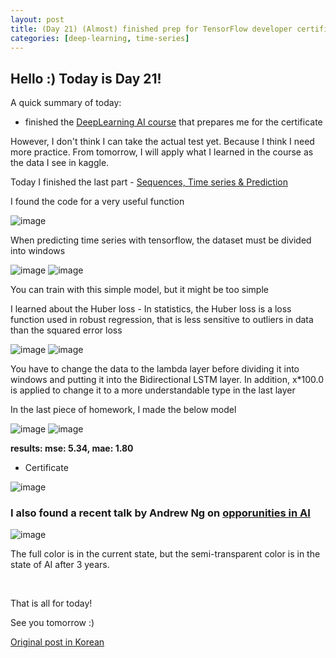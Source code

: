 ```yaml
---
layout: post
title: (Day 21) (Almost) finished prep for TensorFlow developer certificate
categories: [deep-learning, time-series]
---
```


## Hello :) Today is Day 21!
A quick summary of today:
* finished the [DeepLearning AI course](https://www.coursera.org/professional-certificates/tensorflow-in-practice) that prepares me for the certificate

However, I don't think I can take the actual test yet. Because I think I need more practice. From tomorrow, I will apply what I learned in the course as the data I see in kaggle.

Today I finished the last part - [Sequences, Time series & Prediction](https://www.coursera.org/learn/tensorflow-sequences-time-series-and-prediction?specialization=tensorflow-in-practice)

I found the code for a very useful function

![image](https://github.com/ivanstudyblog/ivanstudyblog.github.io/assets/167014511/73bab40e-cfac-4ac7-8623-3c0bf10c2a39)

When predicting time series with tensorflow, the dataset must be divided into windows

![image](https://github.com/ivanstudyblog/ivanstudyblog.github.io/assets/167014511/415b01e1-3619-4f4c-bd4a-9a6d60d14582)
![image](https://github.com/ivanstudyblog/ivanstudyblog.github.io/assets/167014511/cc420d14-803a-4ce9-acd2-187bdba8f352)

You can train with this simple model, but it might be too simple

I learned about the Huber loss - In statistics, the Huber loss is a loss function used in robust regression, that is less sensitive to outliers in data than the squared error loss

![image](https://github.com/ivanstudyblog/ivanstudyblog.github.io/assets/167014511/f3f7436e-8605-43a4-a1de-02b880558f64)
![image](https://github.com/ivanstudyblog/ivanstudyblog.github.io/assets/167014511/c584f7fb-7138-4566-b161-3468e5776b1f)

You have to change the data to the lambda layer before dividing it into windows and putting it into the Bidirectional LSTM layer. In addition, x*100.0 is applied to change it to a more understandable type in the last layer

In the last piece of homework, I made the below model

![image](https://github.com/ivanstudyblog/ivanstudyblog.github.io/assets/167014511/a4435489-cab4-45d6-9e75-5418b43f9f4a)
![image](https://github.com/ivanstudyblog/ivanstudyblog.github.io/assets/167014511/4b6811a5-921d-4208-90d3-0d68cacd30de)

**results: mse: 5.34, mae: 1.80**

* Certificate

![image](https://github.com/ivanstudyblog/ivanstudyblog.github.io/assets/167014511/946448aa-43af-40ea-97f8-636d301431ca)


### I also found a recent talk by Andrew Ng on [opporunities in AI](https://youtu.be/5p248yoa3oE)

![image](https://github.com/ivanstudyblog/ivanstudyblog.github.io/assets/167014511/f636b315-1210-4d18-bd97-73ddf96fe045)

The full color is in the current state, but the semi-transparent color is in the state of AI after 3 years.

<br/>

That is all for today!

See you tomorrow :)

[Original post in Korean](https://50daysml.blogspot.com/2024/01/day-21-tensorflow-developer-certificate.html)
